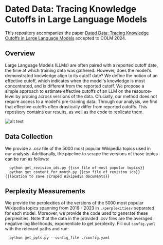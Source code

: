 # Dated Data: Tracing Knowledge Cutoffs in Large Language Models

This repository accompanies the paper [Dated Data: Tracing Knowledge Cutoffs in Large Language Models](https://arxiv.org/abs/2403.12958) accepted to COLM 2024.

## Overview

Large Language Models (LLMs) are often paired with a reported cutoff date, the time at which training data was gathered. However, does the model's demonstrated knowledge align to its cutoff date? We define the notion of an effective cutoff, which indicates when the model's knowledge is most concentrated, and is different from the reported cutoff. We propose a simple approach to estimate effective cutoffs of an LLM on the resource-level by probing across versions of the data. Crucially, our method does not require access to a model's pre-training data. Through our analysis, we find that effective cutoffs often drastically differ from reported cutoffs. This repository contains our results, as well as the code to replicate them.

![alt text](https://github.com/nexync/dated_data/edit/main/images/timestamp.drawio.png?raw=true)

## Data Collection

We provide a .csv file of the 5000 most popular Wikipedia topics used in our analysis. Additionally, the pipeline to scrape the versions of those topics can be run as follows:

```
  python get_revision_ids.py {{csv file of most popular topics}}
  python get_content_for_month.py {{csv file of revision ids}} {{location to save scraped Wikipedia documents}}
```

## Perplexity Measurements

We provide the perplexities of the versions of the 5000 most popular Wikipedia topics spanning from 2016 - 2023 in `./perplexities/` separated for each model. Moreover, we provide the code used to generate these perplexities. Note that the data in the provided .csv files are the averaged negative log likelihoods, exponentiate to get perplexity. Fill out `config.yaml` with the relevant paths and run:

```
  python get_ppls.py --config_file ./config.yaml
```
